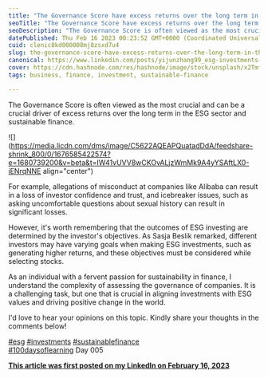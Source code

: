 ```yaml
---
title: "The Governance Score have excess returns over the long term in the ESG sector and sustainable finance"
seoTitle: "The Governance Score have excess returns over the long term in the ESG"
seoDescription: "The Governance Score is often viewed as the most crucial and can be a crucial driver of excess returns over the long term in the ESG sector and sustainable"
datePublished: Thu Feb 16 2023 00:23:52 GMT+0000 (Coordinated Universal Time)
cuid: clenic8kd000008mj8zsxd7u4
slug: the-governance-score-have-excess-returns-over-the-long-term-in-the-esg-sector-and-sustainable-finance
canonical: https://www.linkedin.com/posts/yijunzhang99_esg-investments-sustainablefinance-activity-7032108861738127360-6SJ5?utm_source=share&utm_medium=member_desktop
cover: https://cdn.hashnode.com/res/hashnode/image/stock/unsplash/x2Tmfd1-SgA/upload/b2f376bdc830f4e8829a580d8b78785e.jpeg
tags: business, finance, investment, sustainable-finance

---
```


The Governance Score is often viewed as the most crucial and can be a crucial driver of excess returns over the long term in the ESG sector and sustainable finance.  

![](https://media.licdn.com/dms/image/C5622AQEAPQuatadDdA/feedshare-shrink_800/0/1676585422574?e=1680739200&v=beta&t=IW41vUVV8wCKOvALjzWmMk9A4yYSAftLX0-iENrqNNE align="center")

For example, allegations of misconduct at companies like Alibaba can result in a loss of investor confidence and trust, and icebreaker issues, such as asking uncomfortable questions about sexual history can result in significant losses.  
  
However, it's worth remembering that the outcomes of ESG investing are determined by the investor's objectives. As Sasja Beslik remarked, different investors may have varying goals when making ESG investments, such as generating higher returns, and these objectives must be considered while selecting stocks.  
  
As an individual with a fervent passion for sustainability in finance, I understand the complexity of assessing the governance of companies. It is a challenging task, but one that is crucial in aligning investments with ESG values and driving positive change in the world.  
  
I'd love to hear your opinions on this topic. Kindly share your thoughts in the comments below!  
  
[#esg](https://www.linkedin.com/feed/hashtag/?keywords=esg&highlightedUpdateUrns=urn%3Ali%3Aactivity%3A7032108945695539200) [#investments](https://www.linkedin.com/feed/hashtag/?keywords=investments&highlightedUpdateUrns=urn%3Ali%3Aactivity%3A7032108945695539200) [#sustainablefinance](https://www.linkedin.com/feed/hashtag/?keywords=sustainablefinance&highlightedUpdateUrns=urn%3Ali%3Aactivity%3A7032108945695539200)  
[#100daysoflearning](https://www.linkedin.com/feed/hashtag/?keywords=100daysoflearning&highlightedUpdateUrns=urn%3Ali%3Aactivity%3A7032108945695539200) Day 005

[**This article was first posted on my LinkedIn on February 16, 2023**](https://www.linkedin.com/posts/yijunzhang99_esg-investments-sustainablefinance-activity-7032108861738127360-6SJ5?utm_source=share&utm_medium=member_desktop)